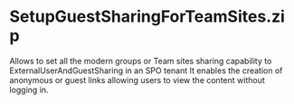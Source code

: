 # SetupGuestSharingForTeamSites.zip
Allows to set all the modern groups or Team sites sharing capability to ExternalUserAndGuestSharing in an SPO tenant
It enables the creation of anonymous or guest links allowing users to view the content without logging in.
